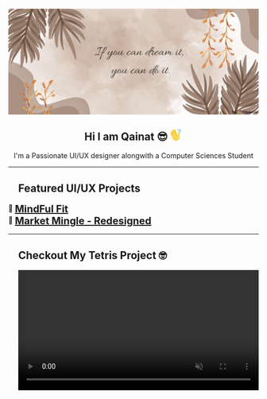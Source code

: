 
![](https://github.com/qainatsaeed/qainatsaeed/blob/main/banner.jpg?raw=true)
<h2 align="center">Hi I am Qainat 😎<img width="30px" style="vertical-align: middle; margin-top: -10px;" src="https://github.com/AsjadSiddiqui/AsjadSiddiqui/raw/main/wave.gif" /></h2>

<p align="center">I'm a Passionate UI/UX designer alongwith a Computer Sciences Student</p>


---

<div style="margin-left: 20px;">
<h2>Featured UI/UX Projects</h2>
</div>

🌸 <span style="font-size: 20px;vertical-align: middle; margin-top: -10px;"><b><a href="https://www.figma.com/file/Awb3cEIMsh2wMJnN85plsu/MindFul-Fit?type=design&mode=design&t=NMySiNonDoE2D2XW-1">MindFul Fit</a></b></span>
<br>
🌸 <span style="font-size: 20px;vertical-align: middle; margin-top: -10px;"><b><a href="https://www.figma.com/file/JuIb93PCpj3j4swjM71iF0/Market-Mingle?type=design&mode=design&t=NMySiNonDoE2D2XW-1">Market Mingle - Redesigned</a></b></span>


---

<div style="margin-left: 20px;">
<h2>Checkout My Tetris Project 🤓</h2>
<video autoplay muted loop style="width: 100%;">
  <source src="https://github.com/qainatsaeed/qainatsaeed/raw/main/tettris.mp4" type="video/mp4">
  Your browser does not support playing video.
</video>
</div>
<br />

